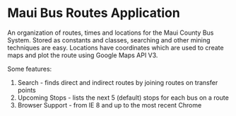 Maui Bus Routes Application
========

An organization of routes, times and locations for the Maui County Bus System. Stored as constants and classes, searching and other mining techniques are easy. Locations have coordinates which are used to create maps and plot the route using Google Maps API V3. 

Some features:
  1. Search - finds direct and indirect routes by joining routes on transfer points
  2. Upcoming Stops - lists the next 5 (default) stops for each bus on a route
  3. Browser Support - from IE 8 and up to the most recent Chrome

